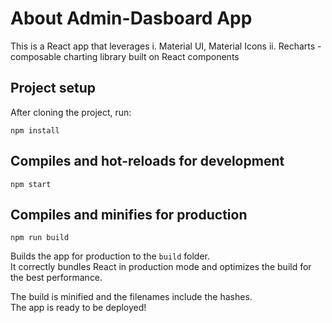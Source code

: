 # About Admin-Dasboard App

This is a React app that leverages
    i. Material UI, Material Icons
    ii. Recharts - composable charting library built on React components


## Project setup 

After cloning the project, run:

```
npm install
```

## Compiles and hot-reloads for development

```
npm start
```

## Compiles and minifies for production

```
npm run build
```

Builds the app for production to the `build` folder.\
It correctly bundles React in production mode and optimizes the build for the best performance.

The build is minified and the filenames include the hashes.\
The app is ready to be deployed!
